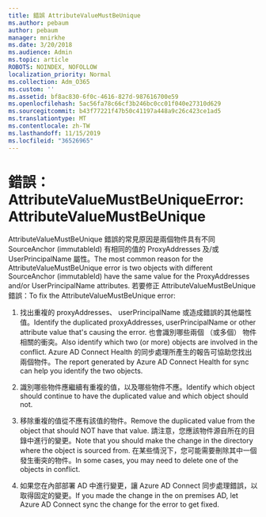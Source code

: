 ```yaml
---
title: 錯誤 AttributeValueMustBeUnique
ms.author: pebaum
author: pebaum
manager: mnirkhe
ms.date: 3/20/2018
ms.audience: Admin
ms.topic: article
ROBOTS: NOINDEX, NOFOLLOW
localization_priority: Normal
ms.collection: Adm_O365
ms.custom: ''
ms.assetid: bf8ac830-6f0c-4616-827d-987616700e59
ms.openlocfilehash: 5ac56fa78c66cf3b246bc0cc01f040e27310d629
ms.sourcegitcommit: b43f77221f47b50c41197a448a9c26c423ce1ad5
ms.translationtype: MT
ms.contentlocale: zh-TW
ms.lasthandoff: 11/15/2019
ms.locfileid: "36526965"
---
```

# <a name="error-attributevaluemustbeunique"></a><span data-ttu-id="db1b3-102">錯誤： AttributeValueMustBeUnique</span><span class="sxs-lookup"><span data-stu-id="db1b3-102">Error: AttributeValueMustBeUnique</span></span>

<span data-ttu-id="db1b3-103">AttributeValueMustBeUnique 錯誤的常見原因是兩個物件具有不同 SourceAnchor (immutableId) 有相同的值的 ProxyAddresses 及/或 UserPrincipalName 屬性。</span><span class="sxs-lookup"><span data-stu-id="db1b3-103">The most common reason for the AttributeValueMustBeUnique error is two objects with different SourceAnchor (immutableId) have the same value for the ProxyAddresses and/or UserPrincipalName attributes.</span></span> <span data-ttu-id="db1b3-104">若要修正 AttributeValueMustBeUnique 錯誤：</span><span class="sxs-lookup"><span data-stu-id="db1b3-104">To fix the AttributeValueMustBeUnique error:</span></span>
  
1. <span data-ttu-id="db1b3-105">找出重複的 proxyAddresses、 userPrincipalName 或造成錯誤的其他屬性值。</span><span class="sxs-lookup"><span data-stu-id="db1b3-105">Identify the duplicated proxyAddresses, userPrincipalName or other attribute value that's causing the error.</span></span> <span data-ttu-id="db1b3-106">也會識別哪些兩個 （或多個） 物件相關的衝突。</span><span class="sxs-lookup"><span data-stu-id="db1b3-106">Also identify which two (or more) objects are involved in the conflict.</span></span> <span data-ttu-id="db1b3-107">Azure AD Connect Health 的同步處理所產生的報告可協助您找出兩個物件。</span><span class="sxs-lookup"><span data-stu-id="db1b3-107">The report generated by Azure AD Connect Health for sync can help you identify the two objects.</span></span>
    
2. <span data-ttu-id="db1b3-108">識別哪些物件應繼續有重複的值，以及哪些物件不應。</span><span class="sxs-lookup"><span data-stu-id="db1b3-108">Identify which object should continue to have the duplicated value and which object should not.</span></span>
    
3. <span data-ttu-id="db1b3-109">移除重複的值從不應有該值的物件。</span><span class="sxs-lookup"><span data-stu-id="db1b3-109">Remove the duplicated value from the object that should NOT have that value.</span></span> <span data-ttu-id="db1b3-110">請注意，您應該物件源自所在的目錄中進行的變更。</span><span class="sxs-lookup"><span data-stu-id="db1b3-110">Note that you should make the change in the directory where the object is sourced from.</span></span> <span data-ttu-id="db1b3-111">在某些情況下，您可能需要刪除其中一個發生衝突的物件。</span><span class="sxs-lookup"><span data-stu-id="db1b3-111">In some cases, you may need to delete one of the objects in conflict.</span></span>
    
4. <span data-ttu-id="db1b3-112">如果您在內部部署 AD 中進行變更，讓 Azure AD Connect 同步處理錯誤，以取得固定的變更。</span><span class="sxs-lookup"><span data-stu-id="db1b3-112">If you made the change in the on premises AD, let Azure AD Connect sync the change for the error to get fixed.</span></span>
    

